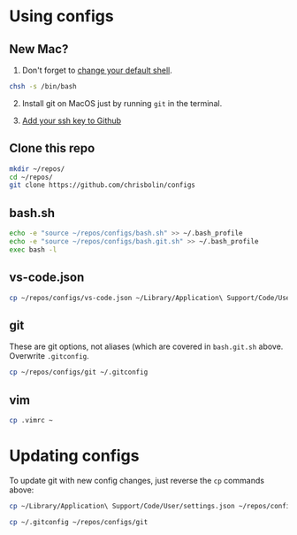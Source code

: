# Using configs

## New Mac?

1. Don't forget to [change your default shell](https://www.howtogeek.com/444596/how-to-change-the-default-shell-to-bash-in-macos-catalina/).

```bash
chsh -s /bin/bash
```

2. Install git on MacOS just by running `git` in the terminal.

3. [Add your ssh key to Github](https://duckduckgo.com/?q=github+add+ssh+key&ia=web)

## Clone this repo

```bash
mkdir ~/repos/
cd ~/repos/
git clone https://github.com/chrisbolin/configs
```

## bash.sh

```bash
echo -e "source ~/repos/configs/bash.sh" >> ~/.bash_profile
echo -e "source ~/repos/configs/bash.git.sh" >> ~/.bash_profile
exec bash -l
```

## vs-code.json

```bash
cp ~/repos/configs/vs-code.json ~/Library/Application\ Support/Code/User/settings.json
```

## git

These are git options, not aliases (which are covered in `bash.git.sh` above.
Overwrite `.gitconfig`.

```bash
cp ~/repos/configs/git ~/.gitconfig
```

## vim

```bash
cp .vimrc ~
```

# Updating configs

To update git with new config changes, just reverse the `cp` commands above:

```bash
cp ~/Library/Application\ Support/Code/User/settings.json ~/repos/configs/vs-code.json
```

```bash
cp ~/.gitconfig ~/repos/configs/git
```
